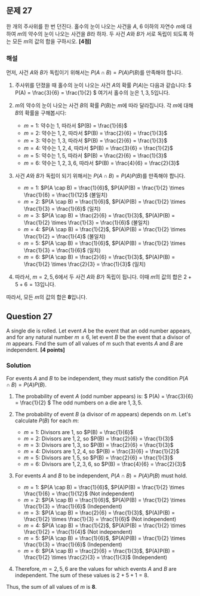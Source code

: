 ## 문제 27
한 개의 주사위를 한 번 던진다. 홀수의 눈이 나오는 사건을 $A$, $6$ 이하의 자연수 $m$에 대하여 $m$의 약수의 눈이 나오는 사건을 $B$라 하자. 두 사건 $A$와 $B$가 서로 독립이 되도록 하는 모든 $m$의 값의 합을 구하시오. **[4점]**

### 해설
먼저, 사건 $A$와 $B$가 독립이기 위해서는 $P(A \cap B) = P(A)P(B)$를 만족해야 합니다.

1. 주사위를 던졌을 때 홀수의 눈이 나오는 사건 $A$의 확률 $P(A)$는 다음과 같습니다:
   $
   P(A) = \frac{3}{6} = \frac{1}{2}
   $
   여기서 홀수의 눈은 $1, 3, 5$입니다.

2. $m$의 약수의 눈이 나오는 사건 $B$의 확률 $P(B)$는 $m$에 따라 달라집니다. 각 $m$에 대해 $B$의 확률을 구해봅시다:
   - $m = 1$: 약수는 $1$, 따라서 $P(B) = \frac{1}{6}$
   - $m = 2$: 약수는 $1, 2$, 따라서 $P(B) = \frac{2}{6} = \frac{1}{3}$
   - $m = 3$: 약수는 $1, 3$, 따라서 $P(B) = \frac{2}{6} = \frac{1}{3}$
   - $m = 4$: 약수는 $1, 2, 4$, 따라서 $P(B) = \frac{3}{6} = \frac{1}{2}$
   - $m = 5$: 약수는 $1, 5$, 따라서 $P(B) = \frac{2}{6} = \frac{1}{3}$
   - $m = 6$: 약수는 $1, 2, 3, 6$, 따라서 $P(B) = \frac{4}{6} = \frac{2}{3}$

3. 사건 $A$와 $B$가 독립이 되기 위해서는 $P(A \cap B) = P(A)P(B)$를 만족해야 합니다.
   - $m = 1$: $P(A \cap B) = \frac{1}{6}$, $P(A)P(B) = \frac{1}{2} \times \frac{1}{6} = \frac{1}{12}$ (불일치)
   - $m = 2$: $P(A \cap B) = \frac{1}{6}$, $P(A)P(B) = \frac{1}{2} \times \frac{1}{3} = \frac{1}{6}$ (일치)
   - $m = 3$: $P(A \cap B) = \frac{2}{6} = \frac{1}{3}$, $P(A)P(B) = \frac{1}{2} \times \frac{1}{3} = \frac{1}{6}$ (불일치)
   - $m = 4$: $P(A \cap B) = \frac{1}{2}$, $P(A)P(B) = \frac{1}{2} \times \frac{1}{2} = \frac{1}{4}$ (불일치)
   - $m = 5$: $P(A \cap B) = \frac{1}{6}$, $P(A)P(B) = \frac{1}{2} \times \frac{1}{3} = \frac{1}{6}$ (일치)
   - $m = 6$: $P(A \cap B) = \frac{2}{6} = \frac{1}{3}$, $P(A)P(B) = \frac{1}{2} \times \frac{2}{3} = \frac{1}{3}$ (일치)

4. 따라서, $m = 2, 5, 6$에서 두 사건 $A$와 $B$가 독립이 됩니다. 이때 $m$의 값의 합은 $2 + 5 + 6 = 13$입니다.

따라서, 모든 $m$의 값의 합은 **8**입니다.

## Question 27
A single die is rolled. Let event $A$ be the event that an odd number appears, and for any natural number $m \leq 6$, let event $B$ be the event that a divisor of $m$ appears. Find the sum of all values of $m$ such that events $A$ and $B$ are independent. **[4 points]**

### Solution
For events $A$ and $B$ to be independent, they must satisfy the condition $P(A \cap B) = P(A)P(B)$.

1. The probability of event $A$ (odd number appears) is:
   $
   P(A) = \frac{3}{6} = \frac{1}{2}
   $
   The odd numbers on a die are $1, 3, 5$.

2. The probability of event $B$ (a divisor of $m$ appears) depends on $m$. Let's calculate $P(B)$ for each $m$:
   - $m = 1$: Divisors are $1$, so $P(B) = \frac{1}{6}$
   - $m = 2$: Divisors are $1, 2$, so $P(B) = \frac{2}{6} = \frac{1}{3}$
   - $m = 3$: Divisors are $1, 3$, so $P(B) = \frac{2}{6} = \frac{1}{3}$
   - $m = 4$: Divisors are $1, 2, 4$, so $P(B) = \frac{3}{6} = \frac{1}{2}$
   - $m = 5$: Divisors are $1, 5$, so $P(B) = \frac{2}{6} = \frac{1}{3}$
   - $m = 6$: Divisors are $1, 2, 3, 6$, so $P(B) = \frac{4}{6} = \frac{2}{3}$

3. For events $A$ and $B$ to be independent, $P(A \cap B) = P(A)P(B)$ must hold.
   - $m = 1$: $P(A \cap B) = \frac{1}{6}$, $P(A)P(B) = \frac{1}{2} \times \frac{1}{6} = \frac{1}{12}$ (Not independent)
   - $m = 2$: $P(A \cap B) = \frac{1}{6}$, $P(A)P(B) = \frac{1}{2} \times \frac{1}{3} = \frac{1}{6}$ (Independent)
   - $m = 3$: $P(A \cap B) = \frac{2}{6} = \frac{1}{3}$, $P(A)P(B) = \frac{1}{2} \times \frac{1}{3} = \frac{1}{6}$ (Not independent)
   - $m = 4$: $P(A \cap B) = \frac{1}{2}$, $P(A)P(B) = \frac{1}{2} \times \frac{1}{2} = \frac{1}{4}$ (Not independent)
   - $m = 5$: $P(A \cap B) = \frac{1}{6}$, $P(A)P(B) = \frac{1}{2} \times \frac{1}{3} = \frac{1}{6}$ (Independent)
   - $m = 6$: $P(A \cap B) = \frac{2}{6} = \frac{1}{3}$, $P(A)P(B) = \frac{1}{2} \times \frac{2}{3} = \frac{1}{3}$ (Independent)

4. Therefore, $m = 2, 5, 6$ are the values for which events $A$ and $B$ are independent. The sum of these values is $2 + 5 + 1 = 8$.

Thus, the sum of all values of $m$ is **8**.
